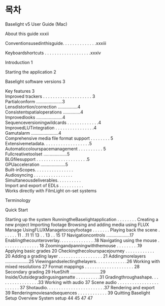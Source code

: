 # 목차

Baselight v5 User Guide \(Mac\)

About this guide xxxii

Conventionsusedinthisguide. . . . . . . . . . . . . .xxxiii 

Keyboardshortcuts . . . . . . . . . . . . . . . . . . .xxxiv



Introduction 1

Starting the application 2

Baselight software versions 3

Key features 3  
Improved trackers . . . . . . . . . . . . . . . . . . . . 3   
Partialconform .....................3   
Lensdistortion/correction ................4   
Consistentspatialoperations ..............4   
Improvedlooks .....................4   
Sequenceversioningwildcards . . . . . . . . . . . . .4   
ImprovedLUTintegration . . . . . . . . . . . . . . . .4   
Gamutalarm ......................4   
Comprehensive media file format support . . . . . . . . 5   
Extensivemetadata. . . . . . . . . . . . . . . . . . .5   
Automaticcolourspacemanagement . . . . . . . . . . 5   
Fullcreativetoolset ...................5   
BLGfilesupport . . . . . . . . . . . . . . . . . . . . .5   
GPUacceleration ....................5  
Built-inScopes. . . . . . . . . . . . . . . .   
Audiosyncing . . . . . . . . . . . . . . . .   
Simultaneousdeliverables. . . . . . . . . .   
Import and export of EDLs . . . . . . . . . .   
Works directly with FilmLight on-set systems

Terminology

Quick Start

Starting up the system RunningtheBaselightapplication . . . . . . . . Creating a new project Importing footage Browsing and adding media using FLUX Manage UsingFLUXManagetocopyfootage . . . . . . . Playing back the scene . . . . . . 11 . .11 11 13 . . 13 . . 15 17 Navigationcontrols ...................17 Enablingthecounteroverlay. . . . . . . . . . . . . . .18 Navigating using the mouse . . . . . . . . . . . . . . . 18 Zoomingandpanningwiththemouse . . . . . . . . .19 Applying basic grades 20 Checkingthecolourspacejourney . . . . . . . . . . . . 20 Adding a grading layer . . . . . . . . . . . . . . . . . . 21 Addingmorelayers ...................25 Viewingandselectingthelayers. . . . . . . . . . . . .26 Working with mixed resolutions 27 Format mappings . . . . . . . . . . . . . . . . . . . . 28 Secondary grading 29 HueShift ........................29 Inside/Outsidegradingusingamatte . . . . . . . . . .31 Gradingthroughashape. . . . . . . . . . . . . . . . .33 Working with audio 37 Scene audio . . . . . . . . . . . . . . . . . . . . . . . 37 Shotaudio. . . . . . . . . . . . . . . . . . . . . . . .37 Rendering and export 39 Renderingmoviesandsequences . . . . . . . . . . . . 39 Quitting Baselight Setup Overview System setup 44 45 47 47

